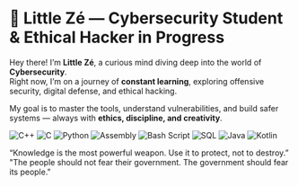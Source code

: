 # 👾 Little Zé — Cybersecurity Student & Ethical Hacker in Progress

Hey there! I’m **Little Zé**, a curious mind diving deep into the world of **Cybersecurity**.  
Right now, I’m on a journey of **constant learning**, exploring offensive security, digital defense, and ethical hacking.

My goal is to master the tools, understand vulnerabilities, and build safer systems — always with **ethics, discipline, and creativity**.

![C++](https://img.shields.io/badge/C++-00599C?style=for-the-badge&logo=cplusplus&logoColor=white)
![C](https://img.shields.io/badge/C-000000?style=for-the-badge&logo=c&logoColor=white)
![Python](https://img.shields.io/badge/Python-3776AB?style=for-the-badge&logo=python&logoColor=white)
![Assembly](https://img.shields.io/badge/Assembly-6E4C13?style=for-the-badge&logo=assembler&logoColor=white)
![Bash Script](https://img.shields.io/badge/Bash%20Script-4EAA25?style=for-the-badge&logo=gnubash&logoColor=white)
![SQL](https://img.shields.io/badge/SQL-4479A1?style=for-the-badge&logo=mysql&logoColor=white)
![Java](https://img.shields.io/badge/Java-ED8B00?style=for-the-badge&logo=openjdk&logoColor=white)
![Kotlin](https://img.shields.io/badge/Kotlin-7F52FF?style=for-the-badge&logo=kotlin&logoColor=white)

“Knowledge is the most powerful weapon. Use it to protect, not to destroy.”
"The people should not fear their government. The government should fear its people."
